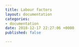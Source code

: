 ```yaml
---
title: Labour factors
layout: documentation
categories:
- documentation
date: 2018-12-17 22:27:06 +0000
published: false

---
```

